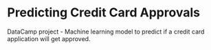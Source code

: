 # Predicting Credit Card Approvals
DataCamp project - Machine learning model to predict if a credit card application will get approved.
